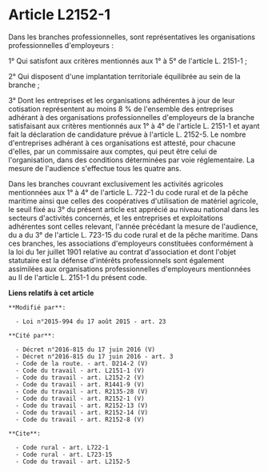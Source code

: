 # Article L2152-1

Dans les branches professionnelles, sont représentatives les organisations professionnelles d'employeurs :

1° Qui satisfont aux critères mentionnés aux 1° à 5° de l'article L. 2151-1 ;

2° Qui disposent d'une implantation territoriale équilibrée au sein de la branche ;

3° Dont les entreprises et les organisations adhérentes à jour de leur cotisation représentent au moins 8 % de l'ensemble des
entreprises adhérant à des organisations professionnelles d'employeurs de la branche satisfaisant aux critères mentionnés aux
1° à 4° de l'article L. 2151-1 et ayant fait la déclaration de candidature prévue à l'article L. 2152-5. Le nombre
d'entreprises adhérant à ces organisations est attesté, pour chacune d'elles, par un commissaire aux comptes, qui peut être
celui de l'organisation, dans des conditions déterminées par voie réglementaire. La mesure de l'audience s'effectue tous les
quatre ans.

Dans les branches couvrant exclusivement les activités agricoles mentionnées aux 1° à 4° de l'article L. 722-1 du code rural
et de la pêche maritime ainsi que celles des coopératives d'utilisation de matériel agricole, le seuil fixé au 3° du présent
article est apprécié au niveau national dans les secteurs d'activités concernés, et les entreprises et exploitations
adhérentes sont celles relevant, l'année précédant la mesure de l'audience, du a du 3° de l'article L. 723-15 du code rural
et de la pêche maritime. Dans ces branches, les associations d'employeurs constituées conformément à la loi du 1er juillet
1901 relative au contrat d'association et dont l'objet statutaire est la défense d'intérêts professionnels sont également
assimilées aux organisations professionnelles d'employeurs mentionnées au II de l'article L. 2151-1 du présent code.

**Liens relatifs à cet article**

	**Modifié par**:

	  - Loi n°2015-994 du 17 août 2015 - art. 23

	**Cité par**:

	  - Décret n°2016-815 du 17 juin 2016 (V)
	  - Décret n°2016-815 du 17 juin 2016 - art. 3
	  - Code de la route. - art. D214-2 (V)
	  - Code du travail - art. L2151-1 (V)
	  - Code du travail - art. L2152-2 (V)
	  - Code du travail - art. R1441-9 (V)
	  - Code du travail - art. R2135-28 (V)
	  - Code du travail - art. R2152-1 (V)
	  - Code du travail - art. R2152-13 (V)
	  - Code du travail - art. R2152-14 (V)
	  - Code du travail - art. R2152-8 (V)

	**Cite**:

	  - Code rural - art. L722-1
	  - Code rural - art. L723-15
	  - Code du travail - art. L2152-5
